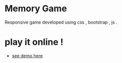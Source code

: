 # Memory Game
Responsive game developed using css , bootstrap , js .

# play it online !

* [see demo here](http://www.k-projects.me/MemoryGame/)


